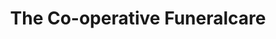 ---
title: "The Co-operative Funeralcare"
url: /hexham/the-co-operative-funeralcare/
shop: funeral directors
---